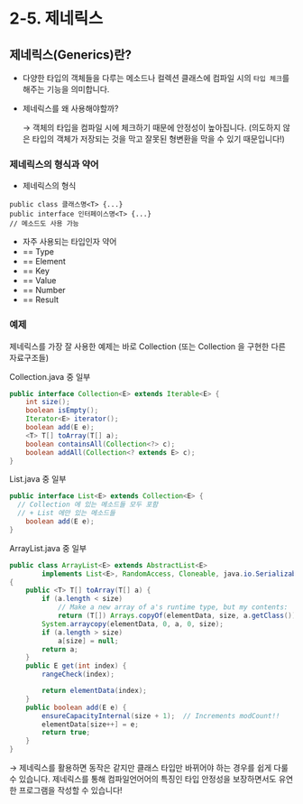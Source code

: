 #  2-5. 제네릭스



## 제네릭스(Generics)란?

- 다양한 타입의 객체들을 다루는 메소드나 컬렉션 클래스에 컴파일 시의 `타입 체크`를 해주는 기능을 의미합니다.

- 제네릭스를 왜 사용해야할까?

  → 객체의 타입을 컴파일 시에 체크하기 때문에 안정성이 높아집니다. (의도하지 않은 타입의 객체가 저장되는 것을 막고 잘못된 형변환을 막을 수 있기 때문입니다!)



### 제네릭스의 형식과 약어

- 제네릭스의 형식

```
public class 클래스명<T> {...}
public interface 인터페이스명<T> {...}
// 메소드도 사용 가능
```

- 자주 사용되는 타입인자 약어
- <T> == Type
- <E> == Element
- <K> == Key
- <V> == Value
- <N> == Number
- <R> == Result



### 예제

 제네릭스를 가장 잘 사용한 예제는 바로 Collection (또는 Collection 을 구현한 다른 자료구조들) 

Collection.java 중 일부

```java
public interface Collection<E> extends Iterable<E> {
	int size();
	boolean isEmpty();
	Iterator<E> iterator();
	boolean add(E e);
	<T> T[] toArray(T[] a);
	boolean containsAll(Collection<?> c);
	boolean addAll(Collection<? extends E> c);
}
```

List.java 중 일부

```java
public interface List<E> extends Collection<E> {
  // Collection 에 있는 메소드들 모두 포함 
  // + List 에만 있는 메소드들
	boolean add(E e);
}
```

ArrayList.java 중 일부

```java
public class ArrayList<E> extends AbstractList<E>
        implements List<E>, RandomAccess, Cloneable, java.io.Serializable 
{
	public <T> T[] toArray(T[] a) {
        if (a.length < size)
            // Make a new array of a's runtime type, but my contents:
            return (T[]) Arrays.copyOf(elementData, size, a.getClass());
        System.arraycopy(elementData, 0, a, 0, size);
        if (a.length > size)
            a[size] = null;
        return a;
    }
    public E get(int index) {
        rangeCheck(index);

        return elementData(index);
    }
    public boolean add(E e) {
        ensureCapacityInternal(size + 1);  // Increments modCount!!
        elementData[size++] = e;
        return true;
    }
}
```

→  제네릭스를 활용하면 동작은 같지만 클래스 타입만 바뀌어야 하는 경우를 쉽게 다룰 수 있습니다. 제네릭스를 통해 컴파일언어어의 특징인 타입 안정성을 보장하면서도 유연한 프로그램을 작성할 수 있습니다!